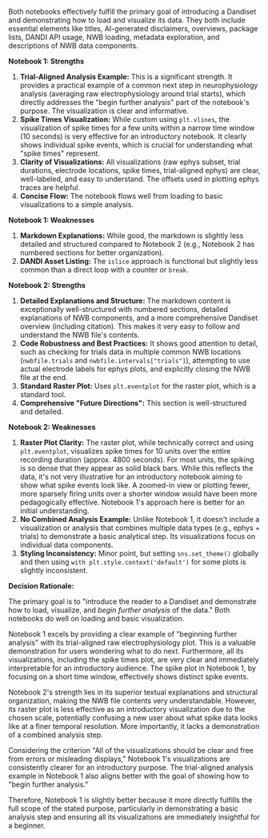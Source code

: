 Both notebooks effectively fulfill the primary goal of introducing a Dandiset and demonstrating how to load and visualize its data. They both include essential elements like titles, AI-generated disclaimers, overviews, package lists, DANDI API usage, NWB loading, metadata exploration, and descriptions of NWB data components.

**Notebook 1: Strengths**
1.  **Trial-Aligned Analysis Example:** This is a significant strength. It provides a practical example of a common next step in neurophysiology analysis (averaging raw electrophysiology around trial starts), which directly addresses the "begin further analysis" part of the notebook's purpose. The visualization is clear and informative.
2.  **Spike Times Visualization:** While custom using `plt.vlines`, the visualization of spike times for a few units within a narrow time window (10 seconds) is very effective for an introductory notebook. It clearly shows individual spike events, which is crucial for understanding what "spike times" represent.
3.  **Clarity of Visualizations:** All visualizations (raw ephys subset, trial durations, electrode locations, spike times, trial-aligned ephys) are clear, well-labeled, and easy to understand. The offsets used in plotting ephys traces are helpful.
4.  **Concise Flow:** The notebook flows well from loading to basic visualizations to a simple analysis.

**Notebook 1: Weaknesses**
1.  **Markdown Explanations:** While good, the markdown is slightly less detailed and structured compared to Notebook 2 (e.g., Notebook 2 has numbered sections for better organization).
2.  **DANDI Asset Listing:** The `islice` approach is functional but slightly less common than a direct loop with a counter or `break`.

**Notebook 2: Strengths**
1.  **Detailed Explanations and Structure:** The markdown content is exceptionally well-structured with numbered sections, detailed explanations of NWB components, and a more comprehensive Dandiset overview (including citation). This makes it very easy to follow and understand the NWB file's contents.
2.  **Code Robustness and Best Practices:** It shows good attention to detail, such as checking for trials data in multiple common NWB locations (`nwbfile.trials` and `nwbfile.intervals["trials"]`), attempting to use actual electrode labels for ephys plots, and explicitly closing the NWB file at the end.
3.  **Standard Raster Plot:** Uses `plt.eventplot` for the raster plot, which is a standard tool.
4.  **Comprehensive "Future Directions":** This section is well-structured and detailed.

**Notebook 2: Weaknesses**
1.  **Raster Plot Clarity:** The raster plot, while technically correct and using `plt.eventplot`, visualizes spike times for 10 units over the entire recording duration (approx. 4800 seconds). For most units, the spiking is so dense that they appear as solid black bars. While this reflects the data, it's not very illustrative for an introductory notebook aiming to show what spike events look like. A zoomed-in view or plotting fewer, more sparsely firing units over a shorter window would have been more pedagogically effective. Notebook 1's approach here is better for an initial understanding.
2.  **No Combined Analysis Example:** Unlike Notebook 1, it doesn't include a visualization or analysis that combines multiple data types (e.g., ephys + trials) to demonstrate a basic analytical step. Its visualizations focus on individual data components.
3.  **Styling Inconsistency:** Minor point, but setting `sns.set_theme()` globally and then using `with plt.style.context('default')` for some plots is slightly inconsistent.

**Decision Rationale:**

The primary goal is to "introduce the reader to a Dandiset and demonstrate how to load, visualize, and *begin further analysis* of the data." Both notebooks do well on loading and basic visualization.

Notebook 1 excels by providing a clear example of "beginning further analysis" with its trial-aligned raw electrophysiology plot. This is a valuable demonstration for users wondering what to do next. Furthermore, all its visualizations, including the spike times plot, are very clear and immediately interpretable for an introductory audience. The spike plot in Notebook 1, by focusing on a short time window, effectively shows distinct spike events.

Notebook 2's strength lies in its superior textual explanations and structural organization, making the NWB file contents very understandable. However, its raster plot is less effective as an introductory visualization due to the chosen scale, potentially confusing a new user about what spike data looks like at a finer temporal resolution. More importantly, it lacks a demonstration of a combined analysis step.

Considering the criterion "All of the visualizations should be clear and free from errors or misleading displays," Notebook 1's visualizations are consistently clearer for an introductory purpose. The trial-aligned analysis example in Notebook 1 also aligns better with the goal of showing how to "begin further analysis."

Therefore, Notebook 1 is slightly better because it more directly fulfills the full scope of the stated purpose, particularly in demonstrating a basic analysis step and ensuring all its visualizations are immediately insightful for a beginner.